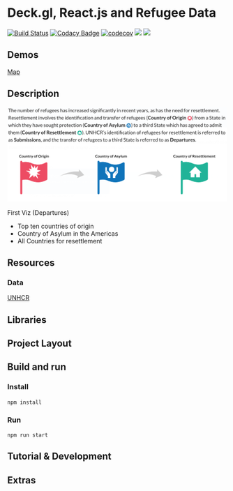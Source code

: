 # Deck.gl, React.js and Refugee Data

[![Build Status](https://travis-ci.org/hopetambala/dps-deck-refugee.svg?branch=master)](https://travis-ci.org/hopetambala/dps-deck-refugee)
[![Codacy Badge](https://api.codacy.com/project/badge/Grade/fccd6dec0e2a4488963b94722eee7a07)](https://www.codacy.com/manual/hopetambala/dps-deck-refugee?utm_source=github.com&amp;utm_medium=referral&amp;utm_content=hopetambala/dps-deck-refugee&amp;utm_campaign=Badge_Grade)
[![codecov](https://codecov.io/gh/hopetambala/dps-deck-refugee/branch/master/graph/badge.svg)](https://codecov.io/gh/hopetambala/dps-deck-refugee)
![](https://img.shields.io/badge/react-✓-blue.svg)
![](https://img.shields.io/badge/deck-✓-blueviolet.svg)

## Demos
[Map](https://hopetambala.github.io/dps-deck-refugee/)



## Description
<p align="middle">
    <img src="images/explain.png">
</p>

First Viz (Departures)
- Top ten countries of origin
- Country of Asylum in the Americas
- All Countries for resettlement



## Resources 

### Data
[UNHCR](https://www.unhcr.org/en-us/data.html)

## Libraries

## Project Layout

## Build and run

### Install
```
npm install
```
### Run
```
npm run start
```
## Tutorial & Development

## Extras


